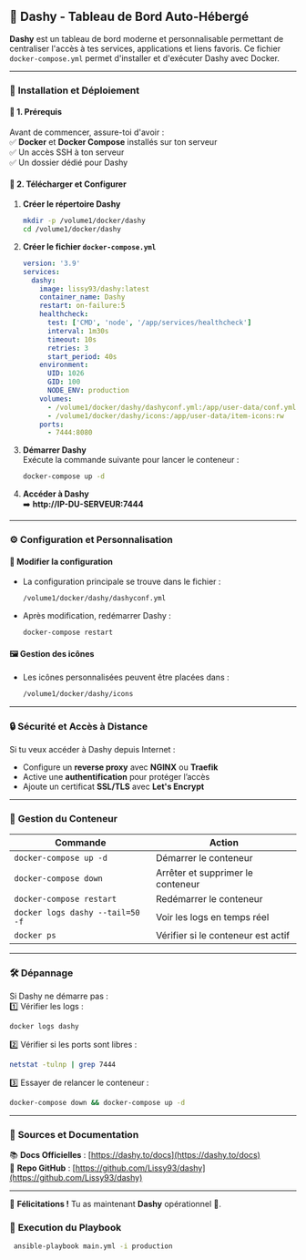 ## 🚀 **Dashy - Tableau de Bord Auto-Hébergé**  

**Dashy** est un tableau de bord moderne et personnalisable permettant de centraliser l'accès à tes services, applications et liens favoris. Ce fichier `docker-compose.yml` permet d'installer et d'exécuter Dashy avec Docker.  

---

### 📌 **Installation et Déploiement**  

#### 🔹 **1. Prérequis**  
Avant de commencer, assure-toi d'avoir :  
✅ **Docker** et **Docker Compose** installés sur ton serveur  
✅ Un accès SSH à ton serveur  
✅ Un dossier dédié pour Dashy  

#### 🔹 **2. Télécharger et Configurer**  
1. **Créer le répertoire Dashy**  
   ```bash
   mkdir -p /volume1/docker/dashy
   cd /volume1/docker/dashy
   ```

2. **Créer le fichier `docker-compose.yml`**  
   ```yaml
   version: '3.9'
   services:
     dashy:
       image: lissy93/dashy:latest
       container_name: Dashy
       restart: on-failure:5
       healthcheck:
         test: ['CMD', 'node', '/app/services/healthcheck']
         interval: 1m30s
         timeout: 10s
         retries: 3
         start_period: 40s
       environment:
         UID: 1026
         GID: 100
         NODE_ENV: production
       volumes:
         - /volume1/docker/dashy/dashyconf.yml:/app/user-data/conf.yml
         - /volume1/docker/dashy/icons:/app/user-data/item-icons:rw
       ports:
         - 7444:8080
   ```

3. **Démarrer Dashy**  
   Exécute la commande suivante pour lancer le conteneur :  
   ```bash
   docker-compose up -d
   ```

4. **Accéder à Dashy**  
   ➡️ **http://IP-DU-SERVEUR:7444**  

---

### ⚙️ **Configuration et Personnalisation**  

#### 📝 **Modifier la configuration**  
- La configuration principale se trouve dans le fichier :  
  ```bash
  /volume1/docker/dashy/dashyconf.yml
  ```
- Après modification, redémarrer Dashy :  
  ```bash
  docker-compose restart
  ```

#### 🖼 **Gestion des icônes**  
- Les icônes personnalisées peuvent être placées dans :  
  ```bash
  /volume1/docker/dashy/icons
  ```

---

### 🔒 **Sécurité et Accès à Distance**  

Si tu veux accéder à Dashy depuis Internet :  
- Configure un **reverse proxy** avec **NGINX** ou **Traefik**  
- Active une **authentification** pour protéger l’accès  
- Ajoute un certificat **SSL/TLS** avec **Let's Encrypt**  

---

### 🚀 **Gestion du Conteneur**  

| Commande | Action |
|----------|--------|
| `docker-compose up -d` | Démarrer le conteneur |
| `docker-compose down` | Arrêter et supprimer le conteneur |
| `docker-compose restart` | Redémarrer le conteneur |
| `docker logs dashy --tail=50 -f` | Voir les logs en temps réel |
| `docker ps` | Vérifier si le conteneur est actif |

---

### 🛠 **Dépannage**  

Si Dashy ne démarre pas :  
1️⃣ Vérifier les logs :  
   ```bash
   docker logs dashy
   ```  
2️⃣ Vérifier si les ports sont libres :  
   ```bash
   netstat -tulnp | grep 7444
   ```  
3️⃣ Essayer de relancer le conteneur :  
   ```bash
   docker-compose down && docker-compose up -d
   ```  

---

### 🐝 **Sources et Documentation**  
📚 **Docs Officielles** : [https://dashy.to/docs](https://dashy.to/docs)  
🐙 **Repo GitHub** : [https://github.com/Lissy93/dashy](https://github.com/Lissy93/dashy)  

---

🎉 **Félicitations !** Tu as maintenant **Dashy** opérationnel 🚀.

### 🐝 **Execution du Playbook**
   ```bash
    ansible-playbook main.yml -i production             
   ```     